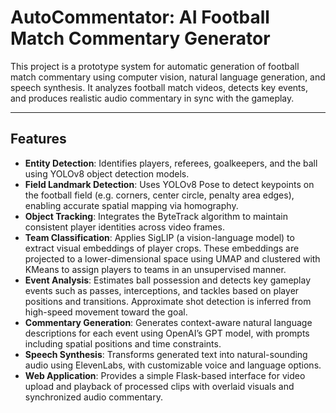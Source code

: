 # AutoCommentator: AI Football Match Commentary Generator

This project is a prototype system for automatic generation of football match commentary using computer vision, natural language generation, and speech synthesis. It analyzes football match videos, detects key events, and produces realistic audio commentary in sync with the gameplay.

---

## Features

- **Entity Detection**: Identifies players, referees, goalkeepers, and the ball using YOLOv8 object detection models.
- **Field Landmark Detection**: Uses YOLOv8 Pose to detect keypoints on the football field (e.g. corners, center circle, penalty area edges), enabling accurate spatial mapping via homography.
- **Object Tracking**: Integrates the ByteTrack algorithm to maintain consistent player identities across video frames.
- **Team Classification**: Applies SigLIP (a vision-language model) to extract visual embeddings of player crops. These embeddings are projected to a lower-dimensional space using UMAP and clustered with KMeans to assign players to teams in an unsupervised manner.
- **Event Analysis**: Estimates ball possession and detects key gameplay events such as passes, interceptions, and tackles based on player positions and transitions. Approximate shot detection is inferred from high-speed movement toward the goal.
- **Commentary Generation**: Generates context-aware natural language descriptions for each event using OpenAI’s GPT model, with prompts including spatial positions and time constraints.
- **Speech Synthesis**: Transforms generated text into natural-sounding audio using ElevenLabs, with customizable voice and language options.
- **Web Application**: Provides a simple Flask-based interface for video upload and playback of processed clips with overlaid visuals and synchronized audio commentary.
